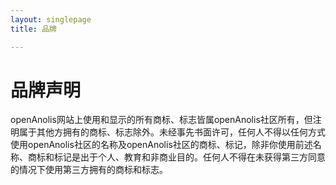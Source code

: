 ```yaml
---
layout: singlepage
title: 品牌

---
```


# 品牌声明
 
openAnolis网站上使用和显示的所有商标、标志皆属openAnolis社区所有，但注明属于其他方拥有的商标、标志除外。未经事先书面许可，任何人不得以任何方式使用openAnolis社区的名称及openAnolis社区的商标、标记，除非你使用前述名称、商标和标记是出于个人、教育和非商业目的。任何人不得在未获得第三方同意的情况下使用第三方拥有的商标和标志。